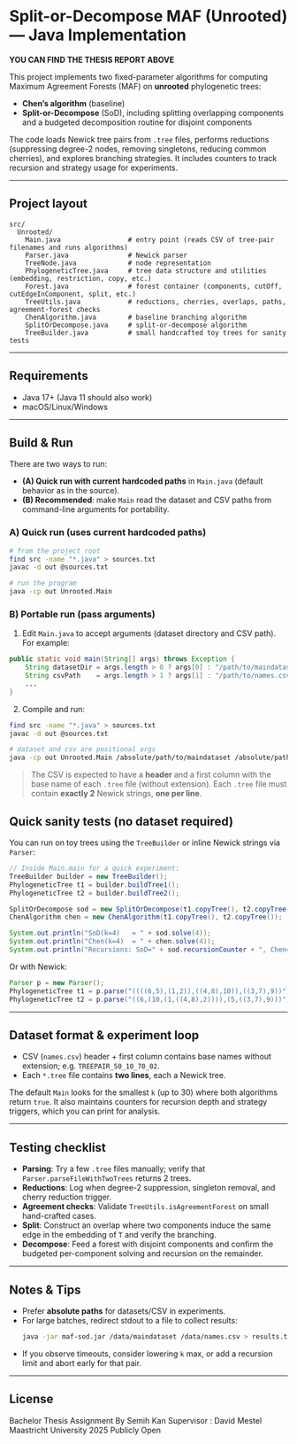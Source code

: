 
# Split-or-Decompose MAF (Unrooted) — Java Implementation

**YOU CAN FIND THE THESIS REPORT ABOVE**

This project implements two fixed-parameter algorithms for computing Maximum Agreement Forests (MAF) on **unrooted** phylogenetic trees:

- **Chen’s algorithm** (baseline)
- **Split-or-Decompose** (SoD), including splitting overlapping components and a budgeted decomposition routine for disjoint components

The code loads Newick tree pairs from `.tree` files, performs reductions (suppressing degree-2 nodes, removing singletons, reducing common cherries), and explores branching strategies. It includes counters to track recursion and strategy usage for experiments.

---

## Project layout

```
src/
  Unrooted/
    Main.java                 # entry point (reads CSV of tree-pair filenames and runs algorithms)
    Parser.java               # Newick parser
    TreeNode.java             # node representation
    PhylogeneticTree.java     # tree data structure and utilities (embedding, restriction, copy, etc.)
    Forest.java               # forest container (components, cutOff, cutEdgeInComponent, split, etc.)
    TreeUtils.java            # reductions, cherries, overlaps, paths, agreement-forest checks
    ChenAlgorithm.java        # baseline branching algorithm
    SplitOrDecompose.java     # split-or-decompose algorithm
    TreeBuilder.java          # small handcrafted toy trees for sanity tests
```

---

## Requirements

- Java 17+ (Java 11 should also work)
- macOS/Linux/Windows

---

## Build & Run

There are two ways to run:
- **(A) Quick run with current hardcoded paths** in `Main.java` (default behavior as in the source).
- **(B) Recommended**: make `Main` read the dataset and CSV paths from command-line arguments for portability.

### A) Quick run (uses current hardcoded paths)

```bash
# from the project root
find src -name "*.java" > sources.txt
javac -d out @sources.txt

# run the program
java -cp out Unrooted.Main
```

### B) Portable run (pass arguments)

1) Edit `Main.java` to accept arguments (dataset directory and CSV path). For example:

```java
public static void main(String[] args) throws Exception {
    String datasetDir = args.length > 0 ? args[0] : "/path/to/maindataset";
    String csvPath    = args.length > 1 ? args[1] : "/path/to/names.csv";
    ...
}
```

2) Compile and run:

```bash
find src -name "*.java" > sources.txt
javac -d out @sources.txt

# dataset and csv are positional args
java -cp out Unrooted.Main /absolute/path/to/maindataset /absolute/path/to/names.csv
```

> The CSV is expected to have a **header** and a first column with the base name of each `.tree` file (without extension). Each `.tree` file must contain **exactly 2** Newick strings, **one per line**.


## Quick sanity tests (no dataset required)

You can run on toy trees using the `TreeBuilder` or inline Newick strings via `Parser`:

```java
// Inside Main.main for a quick experiment:
TreeBuilder builder = new TreeBuilder();
PhylogeneticTree t1 = builder.buildTree1();
PhylogeneticTree t2 = builder.buildTree2();

SplitOrDecompose sod = new SplitOrDecompose(t1.copyTree(), t2.copyTree());
ChenAlgorithm chen = new ChenAlgorithm(t1.copyTree(), t2.copyTree());

System.out.println("SoD(k=4)   = " + sod.solve(4));
System.out.println("Chen(k=4)  = " + chen.solve(4));
System.out.println("Recursions: SoD=" + sod.recursionCounter + ", Chen=" + chen.recursionCounter);
```

Or with Newick:

```java
Parser p = new Parser();
PhylogeneticTree t1 = p.parse("((((6,5),(1,2)),((4,8),10)),((3,7),9))");
PhylogeneticTree t2 = p.parse("((6,(10,(1,((4,8),2)))),(5,((3,7),9)))");
```

---

## Dataset format & experiment loop

- CSV (`names.csv`) header + first column contains base names without extension; e.g. `TREEPAIR_50_10_70_02`.
- Each `*.tree` file contains **two lines**, each a Newick tree.

The default `Main` looks for the smallest `k` (up to 30) where both algorithms return `true`. It also maintains counters for recursion depth and strategy triggers, which you can print for analysis.

---

## Testing checklist

- **Parsing**: Try a few `.tree` files manually; verify that `Parser.parseFileWithTwoTrees` returns 2 trees.
- **Reductions**: Log when degree-2 suppression, singleton removal, and cherry reduction trigger.
- **Agreement checks**: Validate `TreeUtils.isAgreementForest` on small hand-crafted cases.
- **Split**: Construct an overlap where two components induce the same edge in the embedding of `T` and verify the branching.
- **Decompose**: Feed a forest with disjoint components and confirm the budgeted per-component solving and recursion on the remainder.

---

## Notes & Tips

- Prefer **absolute paths** for datasets/CSV in experiments.
- For large batches, redirect stdout to a file to collect results:
  ```bash
  java -jar maf-sod.jar /data/maindataset /data/names.csv > results.txt
  ```
- If you observe timeouts, consider lowering `k` max, or add a recursion limit and abort early for that pair.

---

## License

Bachelor Thesis Assignment By Semih Kan 
Supervisor : David Mestel
Maastricht University 2025
Publicly Open
